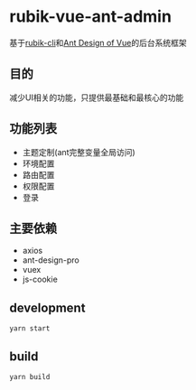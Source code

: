 # rubik-vue-ant-admin
基于[rubik-cli](https://github.com/rubikjs/rubik-cli)和[Ant Design of Vue](https://pro.ant.design/index-cn)的后台系统框架

## 目的
减少UI相关的功能，只提供最基础和最核心的功能

## 功能列表

- 主题定制(ant完整变量全局访问)
- 环境配置
- 路由配置
- 权限配置
- 登录

## 主要依赖

- axios
- ant-design-pro
- vuex
- js-cookie

## development
```
yarn start
```

## build
```
yarn build
```
